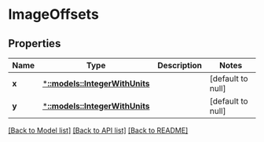 # ImageOffsets

## Properties
Name | Type | Description | Notes
------------ | ------------- | ------------- | -------------
**x** | [***::models::IntegerWithUnits**](IntegerWithUnits.md) |  | [default to null]
**y** | [***::models::IntegerWithUnits**](IntegerWithUnits.md) |  | [default to null]

[[Back to Model list]](../README.md#documentation-for-models) [[Back to API list]](../README.md#documentation-for-api-endpoints) [[Back to README]](../README.md)


